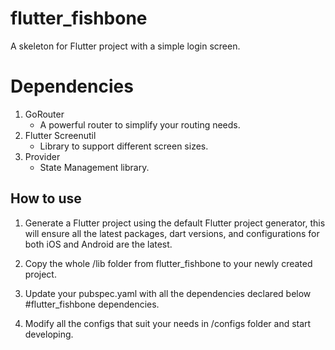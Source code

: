# flutter_fishbone

A skeleton for Flutter project with a simple login screen.

# Dependencies
1. GoRouter
   - A powerful router to simplify your routing needs.
2. Flutter Screenutil
   - Library to support different screen sizes.
3. Provider
   - State Management library.

## How to use

1. Generate a Flutter project using the default Flutter project generator, this will ensure all the latest 
packages, dart versions, and configurations for both iOS and Android are the latest.

2. Copy the whole /lib folder from flutter_fishbone to your newly created project.

3. Update your pubspec.yaml with all the dependencies declared below #flutter_fishbone dependencies.

4. Modify all the configs that suit your needs in /configs folder and start developing.